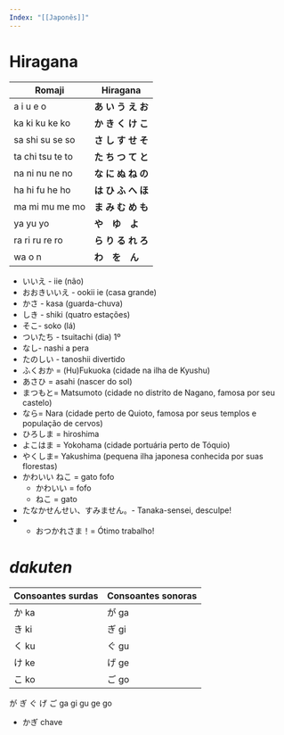 ```yaml
---
Index: "[[Japonês]]"
---
```


# Hiragana
| Romaji           | Hiragana      |
| ---------------- | ------------- |
| a i u e o        | **あ い う え お** |
| ka ki ku ke ko   | **か き く け こ** |
| sa shi su se so  | **さ し す せ そ** |
| ta chi tsu te to | **た ち つ て と** |
| na ni nu ne no   | **な に ぬ ね の** |
| ha hi fu he ho   | **は ひ ふ へ ほ** |
| ma mi mu me mo   | **ま み む め も** |
| ya yu yo         | **や　ゆ　よ**     |
| ra ri ru re ro   | **ら り る れ ろ** |
| wa o n           | **わ　を　ん**     |
- いいえ - iie (não)
- おおきいいえ - ookii ie (casa grande)
- かさ - kasa (guarda-chuva)
- しき - shiki (quatro estações)
- そこ- soko (lá)
- ついたち - tsuitachi (dia) 1º
- なし- nashi a pera
- たのしい - tanoshii divertido
- ふくおか = (Hu)Fukuoka (cidade na ilha de Kyushu)
- あさひ = asahi (nascer do sol)
- まつもと= Matsumoto (cidade no distrito de Nagano, famosa por seu castelo)
- なら= Nara (cidade perto de Quioto, famosa por seus templos e população de cervos)
- ひろしま = hiroshima
- よこはま = Yokohama (cidade portuária perto de Tóquio) 
- やくしま=  Yakushima (pequena ilha japonesa conhecida por suas florestas)
- かわいい ねこ = gato fofo
	- かわいい = fofo
	- ねこ = gato
- たなかせんせい、すみません。- Tanaka-sensei, desculpe!
- - おつかれさま！= Ótimo trabalho!
# _dakuten_

| **Consoantes surdas** | **Consoantes sonoras** |
| --------------------- | ---------------------- |
| か ka                  | が ga                   |
| き ki                  | ぎ gi                   |
| く ku                  | ぐ gu                   |
| け ke                  | げ ge                   |
| こ ko                  | ご go                   |
が ぎ ぐ げ ご
ga gi gu ge go

- かぎ
    chave